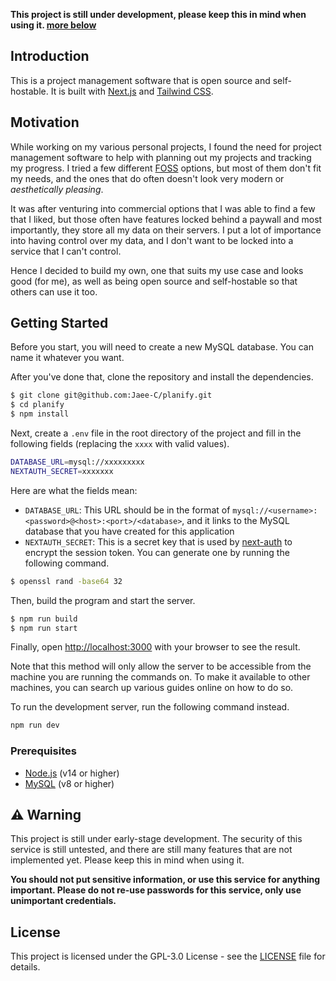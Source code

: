 **This project is still under development, please keep this in mind when using it.  [more below](#warning-warning)**

## Introduction

This is a project management software that is open source and self-hostable. It is built with [Next.js](https://nextjs.org/) and [Tailwind CSS](https://tailwindcss.com/).

## Motivation

While working on my various personal projects, I found the need for project management software to help with planning out my projects and tracking my progress. I tried a few different [FOSS](https://itsfoss.com/what-is-foss/) options, but most of them don't fit my needs, and the ones that do often doesn't look very modern or _aesthetically pleasing_. 

It was after venturing into commercial options that I was able to find a few that I liked, but those often have features locked behind a paywall and most importantly, they store all my data on their servers. I put a lot of importance into having control over my data, and I don't want to be locked into a service that I can't control.

Hence I decided to build my own, one that suits my use case and looks good (for me), as well as being open source and self-hostable so that others can use it too.


## Getting Started

Before you start, you will need to create a new MySQL database. You can name it whatever you want.

After you've done that, clone the repository and install the dependencies.

```bash
$ git clone git@github.com:Jaee-C/planify.git
$ cd planify
$ npm install
```

Next, create a `.env` file in the root directory of the project and fill in the following fields (replacing the `xxxx` with valid values).
```bash
DATABASE_URL=mysql://xxxxxxxxx
NEXTAUTH_SECRET=xxxxxxx
```

Here are what the fields mean:
- `DATABASE_URL`: This URL should be in the format of `mysql://<username>:<password>@<host>:<port>/<database>`, and it links to the MySQL database that you have created for this application
- `NEXTAUTH_SECRET`: This is a secret key that is used by [next-auth](https://next-auth.js.org/) to encrypt the session token. You can generate one by running the following command.
```bash
$ openssl rand -base64 32
```

Then, build the program and start the server.
```bash
$ npm run build
$ npm run start
```

Finally, open [http://localhost:3000](http://localhost:3000) with your browser to see the result. 

Note that this method will only allow the server to be accessible from the machine you are running the commands on. To make it available to other machines, you can search up various guides online on how to do so.

To run the development server, run the following command instead.
```bash
npm run dev
```

### Prerequisites

- [Node.js](https://nodejs.org/en/) (v14 or higher)
- [MySQL](https://www.mysql.com/) (v8 or higher)

## :warning: Warning

This project is still under early-stage development. The security of this service is still untested, and there are still many features that are not implemented yet. Please keep this in mind when using it.

**You should not put sensitive information, or use this service for anything important. Please do not re-use passwords for this service, only use unimportant credentials.**

## License

This project is licensed under the GPL-3.0 License - see the [LICENSE](LICENSE) file for details.